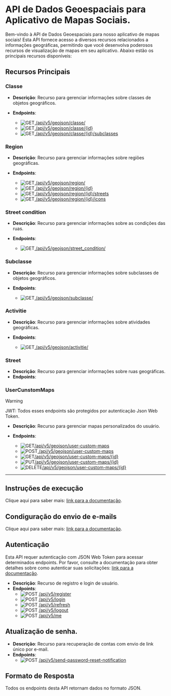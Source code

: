 # API de Dados Geoespaciais para Aplicativo de Mapas Sociais.

Bem-vindo à API de Dados Geoespaciais para nosso aplicativo de mapas sociais! Esta API fornece acesso a diversos recursos relacionados a informações geográficas, permitindo que você desenvolva poderosos recursos de visualização de mapas em seu aplicativo. Abaixo estão os principais recursos disponíveis:

## Recursos Principais

### Classe
- **Descrição**: Recurso para gerenciar informações sobre classes de objetos geográficos.
- **Endpoints**:
  - ![GET](https://img.shields.io/badge/HTTP-GET-0080FF)[ /api/v5/geojson/classe/](/docs/api/ClasseController.md)
  <!-- - `POST /api/v5/geojson/classe` -->
  - ![GET](https://img.shields.io/badge/HTTP-GET-0080FF)[ /api/v5/geojson/classe/{id}](/docs/api/ClasseController.md)
  - ![GET](https://img.shields.io/badge/HTTP-GET-0080FF)[ /api/v5/geojson/classe/{id}/subclasses](/docs/api/ClasseController.md)
 
  <!-- - `PUT /api/v5/geojson/classe/{id}`
  - `DELETE /api/v5/geojson/classe/{id}` -->

### Region
- **Descrição**: Recurso para gerenciar informações sobre regiões geográficas.
- **Endpoints**:
  <!-- - `POST /api/v5/geojson/region` -->
  - ![GET](https://img.shields.io/badge/HTTP-GET-0080FF)[ /api/v5/geojson/region/](/docs/api/RegionController.md)
  - ![GET](https://img.shields.io/badge/HTTP-GET-0080FF)[ /api/v5/geojson/region/{id}](/docs/api/RegionController.md)
  - ![GET](https://img.shields.io/badge/HTTP-GET-0080FF)[ /api/v5/geojson/region/{id}/streets](/docs/api/RegionController.md)
  - ![GET](https://img.shields.io/badge/HTTP-GET-0080FF)[ /api/v5/geojson/region/{id}/icons](/docs/api/RegionController.md)
 
  <!-- - `PUT /api/v5/geojson/region/{id}`
  - `DELETE /api/v5/geojson/region/{id}` -->

### Street condition
- **Descrição**: Recurso para gerenciar informações sobre as condições das ruas.
- **Endpoints**:

  
  <!-- - `GET /api/v5/geojson/street_condition`
  - `POST /api/v5/geojson/street_condition`
  - `GET /api/v5/geojson/street_condition/{id}`
  - `PUT /api/v5/geojson/street_condition/{id}`
  - `DELETE /api/v5/geojson/street_condition/{id}` -->
  - ![GET](https://img.shields.io/badge/HTTP-GET-0080FF)[ /api/v5/geojson/street_condition/](/docs/api/StreetConditionController.md)

### Subclasse
- **Descrição**: Recurso para gerenciar informações sobre subclasses de objetos geográficos.
- **Endpoints**:
  
  <!-- - `POST /api/v5/geojson/subclasse`
  - `GET /api/v5/geojson/subclasse/{id}`
  - `PUT /api/v5/geojson/subclasse/{id}`
  - `DELETE /api/v5/geojson/subclasse/{id}` -->
  - ![GET](https://img.shields.io/badge/HTTP-GET-0080FF)[ /api/v5/geojson/subclasse/](/docs/api/SubclasseController.md)

### Activitie
- **Descrição**: Recurso para gerenciar informações sobre atividades geográficas.
- **Endpoints**:
  
  <!-- - `GET /api/v5/geojson/activitie`
  - `POST /api/v5/geojson/activitie`
  - `GET /api/v5/geojson/activitie/{id}`
  - `PUT /api/v5/geojson/activitie/{id}`
  - `DELETE /api/v5/geojson/activitie/{id}` -->
  - ![GET](https://img.shields.io/badge/HTTP-GET-0080FF)[ /api/v5/geojson/activitie/](/docs/api/ActivitieController.md)

### Street
- **Descrição**: Recurso para gerenciar informações sobre ruas geográficas.
- **Endpoints**:
  <!-- - `GET /api/v5/geojson/street`
  - `POST /api/v5/geojson/street`
  - `GET /api/v5/geojson/street/{id}`
  - `PUT /api/v5/geojson/street/{id}`
  - `DELETE /api/v5/geojson/street/{id}` -->


### UserCunstomMaps
> [!WARNING]
> JWT: Todos esses endpoints são protegidos por autenticação Json Web Token.
- **Descrição**: Recurso para gerenciar mapas personalizados do usuário.
- **Endpoints**:

  - ![GET](https://img.shields.io/badge/HTTP-GET-0080FF)[/api/v5/geojson/user-custom-maps](/docs/api/ActivitieController.md)
  - ![POST](https://img.shields.io/badge/HTTP-POST-00CC00)[ /api/v5/geojson/user-custom-maps](/docs/api/instrucoes_de_autenticacao.md)
  - ![GET](https://img.shields.io/badge/HTTP-GET-0080FF)[/api/v5/geojson/user-custom-maps/{id}](/docs/api/ActivitieController.md)
  - ![PUT](https://img.shields.io/badge/HTTP-PUT-FFFF00)[/api/v5/geojson/user-custom-maps/{id}](/docs/api/ActivitieController.md)
  - ![DELETE](https://img.shields.io/badge/HTTP-DELETE-FF0000)[/api/v5/geojson/user-custom-maps/{id}](/docs/api/ActivitieController.md)

---
## Instruções de execução


Clique aqui para saber mais: [link para a documentação](/docs/api/instrucoes_de_execucao.md).

## Condiguração do envio de e-mails

Clique aqui para saber mais: [link para a documentação](/docs/api/instrucoes_envio_de_email.md).

## Autenticação

Esta API requer autenticação com JSON Web Token para acessar determinados endpoints. Por favor, consulte a documentação para obter detalhes sobre como autenticar suas solicitações: [link para a documentação](/docs/api/instrucoes_de_autenticacao.md).

- **Descrição**: Recurso de registro e login de usuário.
- **Endpoints**:
  - ![POST](https://img.shields.io/badge/HTTP-POST-00CC00)  [ /api/v5/register](/docs/api/instrucoes_de_autenticacao.md)
  - ![POST](https://img.shields.io/badge/HTTP-POST-00CC00)  [ /api/v5/login](/docs/api/instrucoes_de_autenticacao.md)
  - ![POST](https://img.shields.io/badge/HTTP-POST-00CC00)  [ /api/v5/refresh](/docs/api/instrucoes_de_autenticacao.md)
  - ![POST](https://img.shields.io/badge/HTTP-POST-00CC00)  [ /api/v5/logout](/docs/api/instrucoes_de_autenticacao.md)
  - ![POST](https://img.shields.io/badge/HTTP-POST-00CC00)  [ /api/v5/me](/docs/api/instrucoes_de_autenticacao.md)
  
## Atualização de senha.

- **Descrição**: Recurso para recuperação de contas com envio de link único por e-mail.
- **Endpoints**:
  - ![POST](https://img.shields.io/badge/HTTP-POST-00CC00)  [ /api/v5/send-password-reset-notification](/docs/api/atualizacao_de_senha.md)
  <!-- - ![POST](https://img.shields.io/badge/HTTP-POST-00CC00)  [ /api/v5/reset-password](/docs/api/atualizacao_de_senha.md) -->


## Formato de Resposta

Todos os endpoints desta API retornam dados no formato JSON.


<!-- > [!NOTE]
> Useful information that users should know, even when skimming content.

> [!TIP]
> Helpful advice for doing things better or more easily.

> [!IMPORTANT]
> Key information users need to know to achieve their goal.

> [!WARNING]
> Urgent info that needs immediate user attention to avoid problems.

> [!CAUTION]
> Advises about risks or negative outcomes of certain actions. -->
